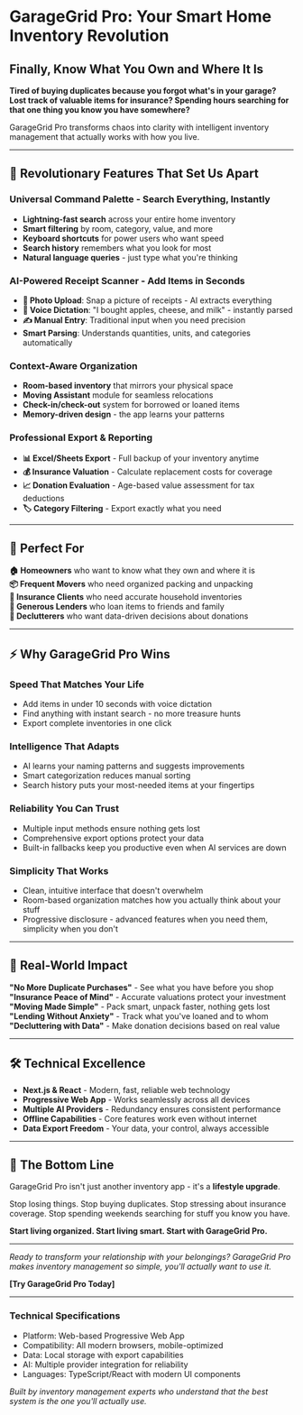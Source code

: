 
# GarageGrid Pro: Your Smart Home Inventory Revolution

## Finally, Know What You Own and Where It Is

**Tired of buying duplicates because you forgot what's in your garage? Lost track of valuable items for insurance? Spending hours searching for that one thing you know you have somewhere?**

GarageGrid Pro transforms chaos into clarity with intelligent inventory management that actually works with how you live.

---

## 🚀 **Revolutionary Features That Set Us Apart**

### **Universal Command Palette - Search Everything, Instantly**
- **Lightning-fast search** across your entire home inventory
- **Smart filtering** by room, category, value, and more
- **Keyboard shortcuts** for power users who want speed
- **Search history** remembers what you look for most
- **Natural language queries** - just type what you're thinking

### **AI-Powered Receipt Scanner - Add Items in Seconds**
- **📱 Photo Upload**: Snap a picture of receipts - AI extracts everything
- **🎤 Voice Dictation**: "I bought apples, cheese, and milk" - instantly parsed
- **✍️ Manual Entry**: Traditional input when you need precision
- **Smart Parsing**: Understands quantities, units, and categories automatically

### **Context-Aware Organization**
- **Room-based inventory** that mirrors your physical space
- **Moving Assistant** module for seamless relocations
- **Check-in/check-out** system for borrowed or loaned items
- **Memory-driven design** - the app learns your patterns

### **Professional Export & Reporting**
- **📊 Excel/Sheets Export** - Full backup of your inventory anytime
- **💰 Insurance Valuation** - Calculate replacement costs for coverage
- **📈 Donation Evaluation** - Age-based value assessment for tax deductions
- **🏷️ Category Filtering** - Export exactly what you need

---

## 🎯 **Perfect For**

**🏠 Homeowners** who want to know what they own and where it is  
**📦 Frequent Movers** who need organized packing and unpacking  
**💼 Insurance Clients** who need accurate household inventories  
**🎁 Generous Lenders** who loan items to friends and family  
**🧹 Declutterers** who want data-driven decisions about donations  

---

## ⚡ **Why GarageGrid Pro Wins**

### **Speed That Matches Your Life**
- Add items in under 10 seconds with voice dictation
- Find anything with instant search - no more treasure hunts
- Export complete inventories in one click

### **Intelligence That Adapts**
- AI learns your naming patterns and suggests improvements
- Smart categorization reduces manual sorting
- Search history puts your most-needed items at your fingertips

### **Reliability You Can Trust**
- Multiple input methods ensure nothing gets lost
- Comprehensive export options protect your data
- Built-in fallbacks keep you productive even when AI services are down

### **Simplicity That Works**
- Clean, intuitive interface that doesn't overwhelm
- Room-based organization matches how you actually think about your stuff
- Progressive disclosure - advanced features when you need them, simplicity when you don't

---

## 🌟 **Real-World Impact**

**"No More Duplicate Purchases"** - See what you have before you shop  
**"Insurance Peace of Mind"** - Accurate valuations protect your investment  
**"Moving Made Simple"** - Pack smart, unpack faster, nothing gets lost  
**"Lending Without Anxiety"** - Track what you've loaned and to whom  
**"Decluttering with Data"** - Make donation decisions based on real value  

---

## 🛠️ **Technical Excellence**

- **Next.js & React** - Modern, fast, reliable web technology
- **Progressive Web App** - Works seamlessly across all devices
- **Multiple AI Providers** - Redundancy ensures consistent performance
- **Offline Capabilities** - Core features work even without internet
- **Data Export Freedom** - Your data, your control, always accessible

---

## 🎪 **The Bottom Line**

GarageGrid Pro isn't just another inventory app - it's a **lifestyle upgrade**. 

Stop losing things. Stop buying duplicates. Stop stressing about insurance coverage. Stop spending weekends searching for stuff you know you have.

**Start living organized. Start living smart. Start with GarageGrid Pro.**

---

*Ready to transform your relationship with your belongings? GarageGrid Pro makes inventory management so simple, you'll actually want to use it.*

**[Try GarageGrid Pro Today]**

---

### **Technical Specifications**
- Platform: Web-based Progressive Web App
- Compatibility: All modern browsers, mobile-optimized
- Data: Local storage with export capabilities
- AI: Multiple provider integration for reliability
- Languages: TypeScript/React with modern UI components

*Built by inventory management experts who understand that the best system is the one you'll actually use.*
